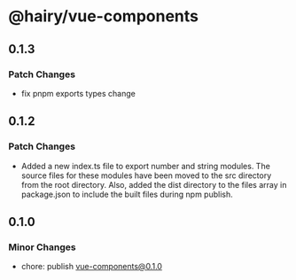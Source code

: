 # @hairy/vue-components

## 0.1.3

### Patch Changes

- fix pnpm exports types change

## 0.1.2

### Patch Changes

- Added a new index.ts file to export number and string modules. The source files for these modules have been moved to the src directory from the root directory. Also, added the dist directory to the files array in package.json to include the built files during npm publish.

## 0.1.0

### Minor Changes

- chore: publish vue-components@0.1.0
